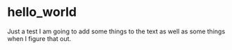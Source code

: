 # hello_world
Just a test
I am going to add some things to the text as well as some things when I figure that out.
